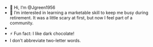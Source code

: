 - 👋 Hi, I’m @Jgreen1956
- 👀 I’m interested in learning a marketable skill to keep me busy during retirement. It was a little scary at first, but now I feel part of a community.
- 
- ⚡ Fun fact: I like dark chocolate!
- I don't abbreviate two-letter words.
<!---
Jgreen1956/Jgreen1956 is a ✨ special ✨ repository because its `README.md` (this file) appears on your GitHub profile.
You can click the Preview link to take a look at your changes.
--->
